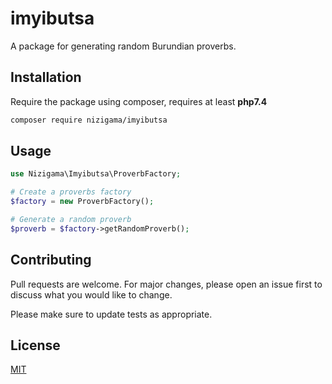 # imyibutsa
A package for generating random Burundian proverbs.

## Installation

Require the package using composer, requires at least **php7.4** 

```bash
composer require nizigama/imyibutsa
```

## Usage

```php
use Nizigama\Imyibutsa\ProverbFactory;

# Create a proverbs factory
$factory = new ProverbFactory();

# Generate a random proverb
$proverb = $factory->getRandomProverb();
```

## Contributing
Pull requests are welcome. For major changes, please open an issue first to discuss what you would like to change.

Please make sure to update tests as appropriate.

## License
[MIT](./LICENSE)